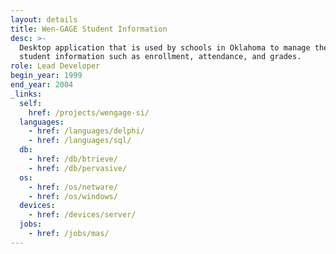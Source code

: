 ```yaml
---
layout: details
title: Wen-GAGE Student Information
desc: >-
  Desktop application that is used by schools in Oklahoma to manage their
  student information such as enrollment, attendance, and grades.
role: Lead Developer
begin_year: 1999
end_year: 2004
_links:
  self:
    href: /projects/wengage-si/
  languages:
    - href: /languages/delphi/
    - href: /languages/sql/
  db:
    - href: /db/btrieve/
    - href: /db/pervasive/
  os:
    - href: /os/netware/
    - href: /os/windows/
  devices:
    - href: /devices/server/
  jobs:
    - href: /jobs/mas/
---
```

